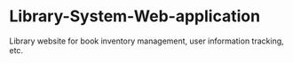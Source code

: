 # Library-System-Web-application
Library website for book inventory management, user information tracking, etc.
